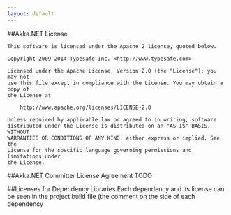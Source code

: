 ```yaml
---
layout: default
---
```

##Akka.NET License
```
This software is licensed under the Apache 2 license, quoted below.
 
Copyright 2009-2014 Typesafe Inc. <http://www.typesafe.com>
 
Licensed under the Apache License, Version 2.0 (the "License"); you may not
use this file except in compliance with the License. You may obtain a copy of
the License at
 
    http://www.apache.org/licenses/LICENSE-2.0
 
Unless required by applicable law or agreed to in writing, software
distributed under the License is distributed on an "AS IS" BASIS, WITHOUT
WARRANTIES OR CONDITIONS OF ANY KIND, either express or implied. See the
License for the specific language governing permissions and limitations under
the License.
```
##Akka.NET Committer License Agreement
TODO

##Licenses for Dependency Libraries
Each dependency and its license can be seen in the project build file (the comment on the side of each dependency